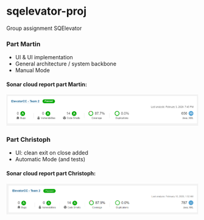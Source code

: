 # sqelevator-proj
Group assignment SQElevator

### Part Martin
- UI & UI implementation
- General architecture / system backbone
- Manual Mode

#### Sonar cloud report part Martin:
![](docu/sonarcloud_part_martin.PNG)

### Part Christoph
- UI: clean exit on close added
- Automatic Mode (and tests)

#### Sonar cloud report part Christoph:
![](docu/sonarcloud_part_christoph.PNG)
